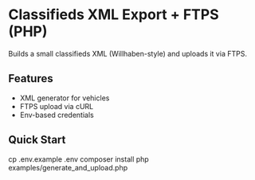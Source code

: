 # Classifieds XML Export + FTPS (PHP)

Builds a small classifieds XML (Willhaben-style) and uploads it via FTPS.

## Features
- XML generator for vehicles
- FTPS upload via cURL
- Env-based credentials

## Quick Start
cp .env.example .env
composer install
php examples/generate_and_upload.php
